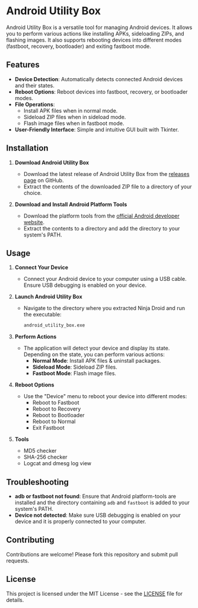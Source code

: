 # Android Utility Box

Android Utility Box is a versatile tool for managing Android devices. It allows you to perform various actions like installing APKs, sideloading ZIPs, and flashing images. It also supports rebooting devices into different modes (fastboot, recovery, bootloader) and exiting fastboot mode.

## Features

- **Device Detection**: Automatically detects connected Android devices and their states.
- **Reboot Options**: Reboot devices into fastboot, recovery, or bootloader modes.
- **File Operations**:
  - Install APK files when in normal mode.
  - Sideload ZIP files when in sideload mode.
  - Flash image files when in fastboot mode.
- **User-Friendly Interface**: Simple and intuitive GUI built with Tkinter.

## Installation

1. **Download Android Utility Box**
   - Download the latest release of Android Utility Box from the [releases page](https://github.com/vanishingtacos/android-utility-box/releases) on GitHub.
   - Extract the contents of the downloaded ZIP file to a directory of your choice.

2. **Download and Install Android Platform Tools**
   - Download the platform tools from the [official Android developer website](https://developer.android.com/studio/releases/platform-tools).
   - Extract the contents to a directory and add the directory to your system's PATH.

## Usage

1. **Connect Your Device**
   - Connect your Android device to your computer using a USB cable. Ensure USB debugging is enabled on your device.

2. **Launch Android Utility Box**
   - Navigate to the directory where you extracted Ninja Droid and run the executable:
     ```sh
     android_utility_box.exe
     ```

3. **Perform Actions**
   - The application will detect your device and display its state. Depending on the state, you can perform various actions:
     - **Normal Mode**: Install APK files & uninstall packages.
     - **Sideload Mode**: Sideload ZIP files.
     - **Fastboot Mode**: Flash image files.

4. **Reboot Options**
   - Use the "Device" menu to reboot your device into different modes:
     - Reboot to Fastboot
     - Reboot to Recovery
     - Reboot to Bootloader
     - Reboot to Normal
     - Exit Fastboot
    
  5. **Tools**
     - MD5 checker
     - SHA-256 checker
     - Logcat and dmesg log view

## Troubleshooting

- **adb or fastboot not found**: Ensure that Android platform-tools are installed and the directory containing `adb` and `fastboot` is added to your system's PATH.
- **Device not detected**: Make sure USB debugging is enabled on your device and it is properly connected to your computer.

## Contributing

Contributions are welcome! Please fork this repository and submit pull requests.

## License

This project is licensed under the MIT License - see the [LICENSE](LICENSE) file for details.
